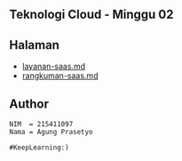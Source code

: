 ## Teknologi Cloud - Minggu 02


## Halaman
- [layanan-saas.md](layanan-saas.md)
- [rangkuman-saas.md](rangkuman-saas.md)


## Author
```
NIM  = 215411097
Nama = Agung Prasetyo
```

``#KeepLearning:)``

